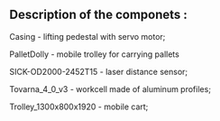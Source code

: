
Description of the componets :
------------------------------

Casing - lifting pedestal with servo motor;

PalletDolly - mobile trolley for carrying pallets

SICK-OD2000-2452T15 - laser distance sensor;

Tovarna_4_0_v3 - workcell made of aluminum profiles;

Trolley_1300x800x1920 - mobile cart;



